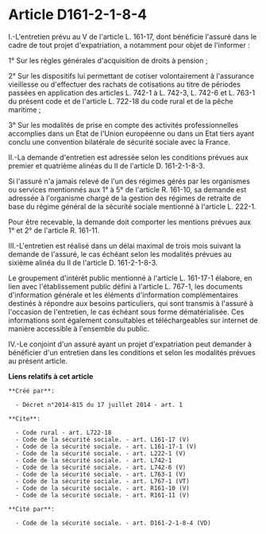 # Article D161-2-1-8-4

I.-L'entretien prévu au V de l'article L. 161-17, dont bénéficie l'assuré dans le cadre de tout projet d'expatriation, a
notamment pour objet de l'informer : 

1° Sur les règles générales d'acquisition de droits à pension ; 

2° Sur les dispositifs lui permettant de cotiser volontairement à l'assurance vieillesse ou d'effectuer des rachats de
cotisations au titre de périodes passées en application des articles L. 742-1 à L. 742-3, L. 742-6 et L. 763-1 du présent
code et de l'article L. 722-18 du code rural et de la pêche maritime ; 

3° Sur les modalités de prise en compte des activités professionnelles accomplies dans un Etat de l'Union européenne ou dans
un Etat tiers ayant conclu une convention bilatérale de sécurité sociale avec la France. 

II.-La demande d'entretien est adressée selon les conditions prévues aux premier et quatrième alinéas du II de l'article D.
161-2-1-8-3. 

Si l'assuré n'a jamais relevé de l'un des régimes gérés par les organismes ou services mentionnés aux 1° à 5° de l'article R.
161-10, sa demande est adressée à l'organisme chargé de la gestion des régimes de retraite de base du régime général de la
sécurité sociale mentionné à l'article L. 222-1. 

Pour être recevable, la demande doit comporter les mentions prévues aux 1° et 2° de l'article R. 161-11. 

III.-L'entretien est réalisé dans un délai maximal de trois mois suivant la demande de l'assuré, le cas échéant selon les
modalités prévues au sixième alinéa du II de l'article D. 161-2-1-8-3. 

Le groupement d'intérêt public mentionné à l'article L. 161-17-1 élabore, en lien avec l'établissement public défini à
l'article L. 767-1, les documents d'information générale et les éléments d'information complémentaires destinés à répondre
aux besoins particuliers, qui sont transmis à l'assuré à l'occasion de l'entretien, le cas échéant sous forme dématérialisée.
Ces informations sont également consultables et téléchargeables sur internet de manière accessible à l'ensemble du public. 

IV.-Le conjoint d'un assuré ayant un projet d'expatriation peut demander à bénéficier d'un entretien dans les conditions et
selon les modalités prévues au présent article.

**Liens relatifs à cet article**

	**Créé par**:

	  - Décret n°2014-815 du 17 juillet 2014 - art. 1

	**Cite**:

	  - Code rural - art. L722-18
	  - Code de la sécurité sociale. - art. L161-17 (V)
	  - Code de la sécurité sociale. - art. L161-17-1 (V)
	  - Code de la sécurité sociale. - art. L222-1 (V)
	  - Code de la sécurité sociale. - art. L742-1
	  - Code de la sécurité sociale. - art. L742-6 (V)
	  - Code de la sécurité sociale. - art. L763-1 (V)
	  - Code de la sécurité sociale. - art. L767-1 (VT)
	  - Code de la sécurité sociale. - art. R161-10 (V)
	  - Code de la sécurité sociale. - art. R161-11 (V)

	**Cité par**:

	  - Code de la sécurité sociale. - art. D161-2-1-8-4 (VD)
